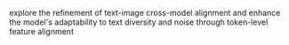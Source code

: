 explore the refinement of text-image cross-model alignment and enhance the model's adaptability to text diversity and noise through token-level feature alignment
